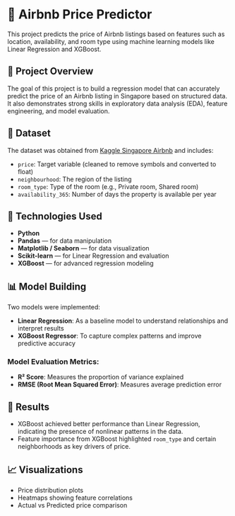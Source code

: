 # 🏡 Airbnb Price Predictor

This project predicts the price of Airbnb listings based on features such as location, availability, and room type using machine learning models like Linear Regression and XGBoost.

## 📌 Project Overview

The goal of this project is to build a regression model that can accurately predict the price of an Airbnb listing in Singapore based on structured data. It also demonstrates strong skills in exploratory data analysis (EDA), feature engineering, and model evaluation.

## 📂 Dataset

The dataset was obtained from [Kaggle Singapore Airbnb](https://www.kaggle.com/datasets/jojoker/singapore-airbnb) and includes:
- `price`: Target variable (cleaned to remove symbols and converted to float)
- `neighbourhood`: The region of the listing
- `room_type`: Type of the room (e.g., Private room, Shared room)
- `availability_365`: Number of days the property is available per year

## 🔧 Technologies Used

- **Python**
- **Pandas** — for data manipulation
- **Matplotlib / Seaborn** — for data visualization
- **Scikit-learn** — for Linear Regression and evaluation
- **XGBoost** — for advanced regression modeling

## 📊 Model Building

Two models were implemented:
- **Linear Regression**: As a baseline model to understand relationships and interpret results
- **XGBoost Regressor**: To capture complex patterns and improve predictive accuracy

### Model Evaluation Metrics:
- **R² Score**: Measures the proportion of variance explained
- **RMSE (Root Mean Squared Error)**: Measures average prediction error

## 🚀 Results

- XGBoost achieved better performance than Linear Regression, indicating the presence of nonlinear patterns in the data.
- Feature importance from XGBoost highlighted `room_type` and certain neighborhoods as key drivers of price.

## 📈 Visualizations

- Price distribution plots
- Heatmaps showing feature correlations
- Actual vs Predicted price comparison

